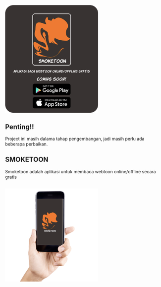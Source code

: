 <img src="https://github.com/DumbWaysStudent/DW12CCJG9_webtoon/blob/master/image_etc/bannerSomkeToonCominngSoon.png" width="300">

## Penting!!
Project ini masih dalama tahap pengembangan, jadi masih perlu ada beberapa perbaikan.

## SMOKETOON
Smoketoon adalah aplikasi untuk membaca webtoon online/offline secara gratis
## <img src="https://github.com/DumbWaysStudent/DW12CCJG9_webtoon/blob/master/image_etc/smoketoonhandhandled.png" width="300">
